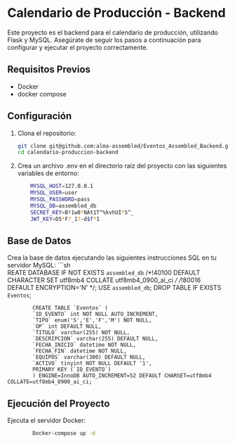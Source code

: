 # Calendario de Producción - Backend

Este proyecto es el backend para el calendario de producción, utilizando Flask y MySQL. Asegúrate de seguir los pasos a continuación para configurar y ejecutar el proyecto correctamente.

## Requisitos Previos

- Docker 
- docker compose

## Configuración

1. Clona el repositorio:

   ```sh
   git clone git@github.com:alma-assembled/Eventos_Assembled_Backend.git
   cd calendario-produccion-backend

2. Crea un archivo .env en el directorio raíz del proyecto con las siguientes variables de entorno:
    ```sh    
        MYSQL_HOST=127.0.0.1
        MYSQL_USER=user
        MYSQL_PASSWORD=pass
        MYSQL_DB=assembled_db
        SECRET_KEY=B!1w8*NAt1T^%kvhUI*S^_
        JWT_KEY=D5*F?_1?-d$f*1

## Base de Datos
Crea la base de datos ejecutando las siguientes instrucciones SQL en tu servidor MySQL:
    ```sh               
            REATE DATABASE IF NOT EXISTS `assembled_db` /*!40100 DEFAULT CHARACTER SET utf8mb4 COLLATE          utf8mb4_0900_ai_ci */ /*!80016 DEFAULT ENCRYPTION='N' */;
            USE `assembled_db`;
            DROP TABLE IF EXISTS `Eventos`;

            CREATE TABLE `Eventos` (
            `ID_EVENTO` int NOT NULL AUTO_INCREMENT,
            `TIPO` enum('S','E','F','M') NOT NULL,
            `OP` int DEFAULT NULL,
            `TITULO` varchar(255) NOT NULL,
            `DESCRIPCION` varchar(255) DEFAULT NULL,
            `FECHA_INICIO` datetime NOT NULL,
            `FECHA_FIN` datetime NOT NULL,
            `EQUIPOS` varchar(300) DEFAULT NULL,
            `ACTIVO` tinyint NOT NULL DEFAULT '1',
            PRIMARY KEY (`ID_EVENTO`)
            ) ENGINE=InnoDB AUTO_INCREMENT=52 DEFAULT CHARSET=utf8mb4 COLLATE=utf8mb4_0900_ai_ci;


## Ejecución del Proyecto
Ejecuta el servidor Docker:
```sh    
        Docker-compose up -d
